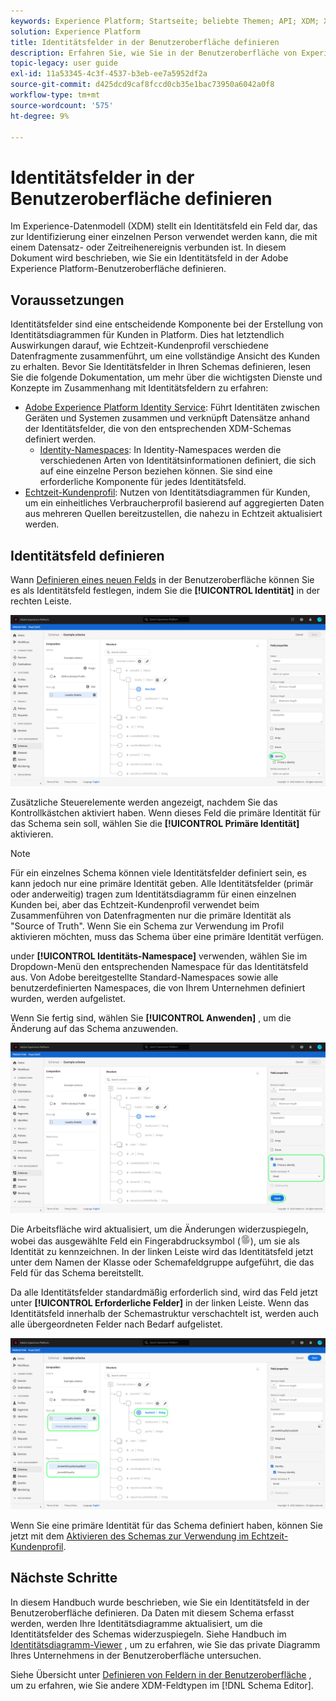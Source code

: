 ```yaml
---
keywords: Experience Platform; Startseite; beliebte Themen; API; XDM; XDM; XDM-System; Experience-Datenmodell; Datenmodell; ui; Workspace; Identität; Feld;
solution: Experience Platform
title: Identitätsfelder in der Benutzeroberfläche definieren
description: Erfahren Sie, wie Sie in der Benutzeroberfläche von Experience Platform ein Identitätsfeld definieren.
topic-legacy: user guide
exl-id: 11a53345-4c3f-4537-b3eb-ee7a5952df2a
source-git-commit: d425dcd9caf8fccd0cb35e1bac73950a6042a0f8
workflow-type: tm+mt
source-wordcount: '575'
ht-degree: 9%

---
```


# Identitätsfelder in der Benutzeroberfläche definieren

Im Experience-Datenmodell (XDM) stellt ein Identitätsfeld ein Feld dar, das zur Identifizierung einer einzelnen Person verwendet werden kann, die mit einem Datensatz- oder Zeitreihenereignis verbunden ist. In diesem Dokument wird beschrieben, wie Sie ein Identitätsfeld in der Adobe Experience Platform-Benutzeroberfläche definieren.

## Voraussetzungen

Identitätsfelder sind eine entscheidende Komponente bei der Erstellung von Identitätsdiagrammen für Kunden in Platform. Dies hat letztendlich Auswirkungen darauf, wie Echtzeit-Kundenprofil verschiedene Datenfragmente zusammenführt, um eine vollständige Ansicht des Kunden zu erhalten. Bevor Sie Identitätsfelder in Ihren Schemas definieren, lesen Sie die folgende Dokumentation, um mehr über die wichtigsten Dienste und Konzepte im Zusammenhang mit Identitätsfeldern zu erfahren:

* [Adobe Experience Platform Identity Service](../../../identity-service/home.md): Führt Identitäten zwischen Geräten und Systemen zusammen und verknüpft Datensätze anhand der Identitätsfelder, die von den entsprechenden XDM-Schemas definiert werden.
   * [Identity-Namespaces](../../../identity-service/namespaces.md): In Identity-Namespaces werden die verschiedenen Arten von Identitätsinformationen definiert, die sich auf eine einzelne Person beziehen können. Sie sind eine erforderliche Komponente für jedes Identitätsfeld.
* [Echtzeit-Kundenprofil](../../../profile/home.md): Nutzen von Identitätsdiagrammen für Kunden, um ein einheitliches Verbraucherprofil basierend auf aggregierten Daten aus mehreren Quellen bereitzustellen, die nahezu in Echtzeit aktualisiert werden.

## Identitätsfeld definieren

Wann [Definieren eines neuen Felds](./overview.md#define) in der Benutzeroberfläche können Sie es als Identitätsfeld festlegen, indem Sie die **[!UICONTROL Identität]** in der rechten Leiste.

![](../../images/ui/fields/special/identity.png)

Zusätzliche Steuerelemente werden angezeigt, nachdem Sie das Kontrollkästchen aktiviert haben. Wenn dieses Feld die primäre Identität für das Schema sein soll, wählen Sie die **[!UICONTROL Primäre Identität]** aktivieren.

>[!NOTE]
>
>Für ein einzelnes Schema können viele Identitätsfelder definiert sein, es kann jedoch nur eine primäre Identität geben. Alle Identitätsfelder (primär oder anderweitig) tragen zum Identitätsdiagramm für einen einzelnen Kunden bei, aber das Echtzeit-Kundenprofil verwendet beim Zusammenführen von Datenfragmenten nur die primäre Identität als &quot;Source of Truth&quot;. Wenn Sie ein Schema zur Verwendung im Profil aktivieren möchten, muss das Schema über eine primäre Identität verfügen.

under **[!UICONTROL Identitäts-Namespace]** verwenden, wählen Sie im Dropdown-Menü den entsprechenden Namespace für das Identitätsfeld aus. Von Adobe bereitgestellte Standard-Namespaces sowie alle benutzerdefinierten Namespaces, die von Ihrem Unternehmen definiert wurden, werden aufgelistet.

Wenn Sie fertig sind, wählen Sie **[!UICONTROL Anwenden]** , um die Änderung auf das Schema anzuwenden.

![](../../images/ui/fields/special/identity-config.png)

Die Arbeitsfläche wird aktualisiert, um die Änderungen widerzuspiegeln, wobei das ausgewählte Feld ein Fingerabdrucksymbol (![](../../images/ui/fields/special/identity-symbol.png)), um sie als Identität zu kennzeichnen. In der linken Leiste wird das Identitätsfeld jetzt unter dem Namen der Klasse oder Schemafeldgruppe aufgeführt, die das Feld für das Schema bereitstellt.

Da alle Identitätsfelder standardmäßig erforderlich sind, wird das Feld jetzt unter **[!UICONTROL Erforderliche Felder]** in der linken Leiste. Wenn das Identitätsfeld innerhalb der Schemastruktur verschachtelt ist, werden auch alle übergeordneten Felder nach Bedarf aufgelistet.

![](../../images/ui/fields/special/identity-applied.png)

Wenn Sie eine primäre Identität für das Schema definiert haben, können Sie jetzt mit dem [Aktivieren des Schemas zur Verwendung im Echtzeit-Kundenprofil](../resources/schemas.md#profile).

## Nächste Schritte

In diesem Handbuch wurde beschrieben, wie Sie ein Identitätsfeld in der Benutzeroberfläche definieren. Da Daten mit diesem Schema erfasst werden, werden Ihre Identitätsdiagramme aktualisiert, um die Identitätsfelder des Schemas widerzuspiegeln. Siehe Handbuch im [Identitätsdiagramm-Viewer](../../../identity-service/ui/identity-graph-viewer.md) , um zu erfahren, wie Sie das private Diagramm Ihres Unternehmens in der Benutzeroberfläche untersuchen.

Siehe Übersicht unter [Definieren von Feldern in der Benutzeroberfläche](./overview.md#special) , um zu erfahren, wie Sie andere XDM-Feldtypen im [!DNL Schema Editor].
